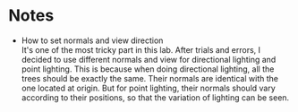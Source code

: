 Notes
=====
* How to set normals and view direction<br>
It's one of the most tricky part in this lab. After trials and errors, I decided to use different normals and view for directional lighting 
and point lighting. This is because when doing directional lighting, all the trees should be exactly the same. Their normals 
are identical with the one located at origin. But for point lighting, their normals should vary according to their positions, so 
that the variation of lighting can be seen.
